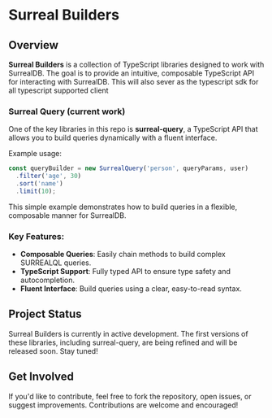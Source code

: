 # Surreal Builders

## Overview

**Surreal Builders** is a collection of TypeScript libraries designed to work with SurrealDB. The goal is to provide an intuitive, composable TypeScript API for interacting with SurrealDB. This will also sever as the typescript sdk for all typescript supported client

### Surreal Query (current work)

One of the key libraries in this repo is **surreal-query**, a TypeScript API that allows you to build queries dynamically with a fluent interface.

Example usage:

```typescript
const queryBuilder = new SurrealQuery('person', queryParams, user)
  .filter('age', 30)
  .sort('name')
  .limit(10);
```

This simple example demonstrates how to build queries in a flexible, composable manner for SurrealDB.

### Key Features:
- **Composable Queries**: Easily chain methods to build complex SURREALQL queries.
- **TypeScript Support**: Fully typed API to ensure type safety and autocompletion.
- **Fluent Interface**: Build queries using a clear, easy-to-read syntax.

## Project Status

Surreal Builders is currently in active development. The first versions of these libraries, including surreal-query, are being refined and will be released soon. Stay tuned!

## Get Involved

If you'd like to contribute, feel free to fork the repository, open issues, or suggest improvements. Contributions are welcome and encouraged!
